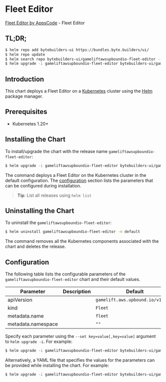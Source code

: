 # Fleet Editor

[Fleet Editor by AppsCode](https://byte.builders) - Fleet Editor

## TL;DR;

```bash
$ helm repo add bytebuilders-ui https://bundles.byte.builders/ui/
$ helm repo update
$ helm search repo bytebuilders-ui/gameliftawsupboundio-fleet-editor --version=v0.4.18
$ helm upgrade -i gameliftawsupboundio-fleet-editor bytebuilders-ui/gameliftawsupboundio-fleet-editor -n default --create-namespace --version=v0.4.18
```

## Introduction

This chart deploys a Fleet Editor on a [Kubernetes](http://kubernetes.io) cluster using the [Helm](https://helm.sh) package manager.

## Prerequisites

- Kubernetes 1.20+

## Installing the Chart

To install/upgrade the chart with the release name `gameliftawsupboundio-fleet-editor`:

```bash
$ helm upgrade -i gameliftawsupboundio-fleet-editor bytebuilders-ui/gameliftawsupboundio-fleet-editor -n default --create-namespace --version=v0.4.18
```

The command deploys a Fleet Editor on the Kubernetes cluster in the default configuration. The [configuration](#configuration) section lists the parameters that can be configured during installation.

> **Tip**: List all releases using `helm list`

## Uninstalling the Chart

To uninstall the `gameliftawsupboundio-fleet-editor`:

```bash
$ helm uninstall gameliftawsupboundio-fleet-editor -n default
```

The command removes all the Kubernetes components associated with the chart and deletes the release.

## Configuration

The following table lists the configurable parameters of the `gameliftawsupboundio-fleet-editor` chart and their default values.

|     Parameter      | Description |                   Default                    |
|--------------------|-------------|----------------------------------------------|
| apiVersion         |             | <code>gamelift.aws.upbound.io/v1beta1</code> |
| kind               |             | <code>Fleet</code>                           |
| metadata.name      |             | <code>fleet</code>                           |
| metadata.namespace |             | <code>""</code>                              |


Specify each parameter using the `--set key=value[,key=value]` argument to `helm upgrade -i`. For example:

```bash
$ helm upgrade -i gameliftawsupboundio-fleet-editor bytebuilders-ui/gameliftawsupboundio-fleet-editor -n default --create-namespace --version=v0.4.18 --set apiVersion=gamelift.aws.upbound.io/v1beta1
```

Alternatively, a YAML file that specifies the values for the parameters can be provided while
installing the chart. For example:

```bash
$ helm upgrade -i gameliftawsupboundio-fleet-editor bytebuilders-ui/gameliftawsupboundio-fleet-editor -n default --create-namespace --version=v0.4.18 --values values.yaml
```
